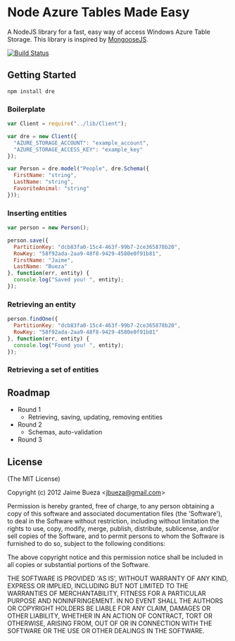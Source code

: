 # Node Azure Tables Made Easy

A NodeJS library for a fast, easy way of access Windows Azure Table Storage. This library is inspired by [MongooseJS](http://www.mongoosejs.com).

[![Build Status](https://secure.travis-ci.org/AgileBusinessCloud/dre.png)](http://travis-ci.org/AgileBusinessCloud/dre)
  
## Getting Started

```
npm install dre
```

### Boilerplate
```javascript 
var Client = require("../lib/Client");

var dre = new Client({
  "AZURE_STORAGE_ACCOUNT": "example_account",
  "AZURE_STORAGE_ACCESS_KEY": "example_key"
});

var Person = dre.model("People", dre.Schema({
  FirstName: "string",
  LastName: "string",
  FavoriteAnimal: "string"
}));
```

### Inserting entities

```javascript
var person = new Person();

person.save({
  PartitionKey: "dcb83fa0-15c4-463f-99b7-2ce365878b20",
  RowKey: "58f92ada-2aa9-48f8-9429-4580e0f91b81",
  FirstName: "Jaime",
  LastName: "Bueza"
}, function(err, entity) {
  console.log("Saved you! ", entity);
});
```

### Retrieving an entity

```javascript
person.findOne({
  PartitionKey: "dcb83fa0-15c4-463f-99b7-2ce365878b20",
  RowKey: "58f92ada-2aa9-48f8-9429-4580e0f91b81"
}, function(err, entity) {
  console.log("Found you! ", entity);
});
```


### Retrieving a set of entities

  
## Roadmap

* Round 1
  * Retrieving, saving, updating, removing entities
* Round 2
  * Schemas, auto-validation
* Round 3

## License 

(The MIT License)

Copyright (c) 2012 Jaime Bueza &lt;jbueza@gmail.com&gt;

Permission is hereby granted, free of charge, to any person obtaining
a copy of this software and associated documentation files (the
'Software'), to deal in the Software without restriction, including
without limitation the rights to use, copy, modify, merge, publish,
distribute, sublicense, and/or sell copies of the Software, and to
permit persons to whom the Software is furnished to do so, subject to
the following conditions:

The above copyright notice and this permission notice shall be
included in all copies or substantial portions of the Software.

THE SOFTWARE IS PROVIDED 'AS IS', WITHOUT WARRANTY OF ANY KIND,
EXPRESS OR IMPLIED, INCLUDING BUT NOT LIMITED TO THE WARRANTIES OF
MERCHANTABILITY, FITNESS FOR A PARTICULAR PURPOSE AND NONINFRINGEMENT.
IN NO EVENT SHALL THE AUTHORS OR COPYRIGHT HOLDERS BE LIABLE FOR ANY
CLAIM, DAMAGES OR OTHER LIABILITY, WHETHER IN AN ACTION OF CONTRACT,
TORT OR OTHERWISE, ARISING FROM, OUT OF OR IN CONNECTION WITH THE
SOFTWARE OR THE USE OR OTHER DEALINGS IN THE SOFTWARE.